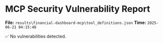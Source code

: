 # MCP Security Vulnerability Report
**File:** `results\financial-dashboard-mcp\tool_definitions.json`
**Time:** `2025-06-21 04:15:48`

✅ No vulnerabilities detected.